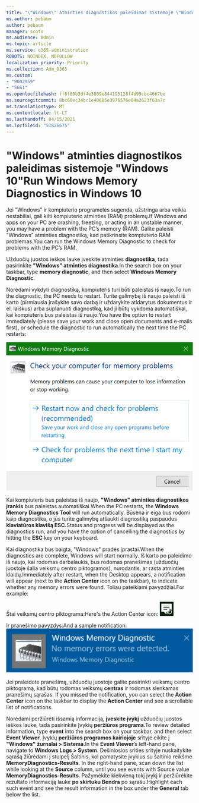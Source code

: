 ```yaml
---
title: "\"Windows\" atminties diagnostikos paleidimas sistemoje \"Windows 10\""
ms.author: pebaum
author: pebaum
manager: scotv
ms.audience: Admin
ms.topic: article
ms.service: o365-administration
ROBOTS: NOINDEX, NOFOLLOW
localization_priority: Priority
ms.collection: Adm_O365
ms.custom:
- "9002959"
- "5661"
ms.openlocfilehash: ff8f80b3df4e3809e844195128f4d99cbc4667be
ms.sourcegitcommit: 8bc60ec34bc1e40685e3976576e04a2623f63a7c
ms.translationtype: MT
ms.contentlocale: lt-LT
ms.lasthandoff: 04/15/2021
ms.locfileid: "51826675"
---
```

# <a name="run-windows-memory-diagnostics-in-windows-10"></a><span data-ttu-id="3fed5-102">"Windows" atminties diagnostikos paleidimas sistemoje "Windows 10"</span><span class="sxs-lookup"><span data-stu-id="3fed5-102">Run Windows Memory Diagnostics in Windows 10</span></span>

<span data-ttu-id="3fed5-103">Jei "Windows" ir kompiuterio programėlės sugenda, užstringa arba veikia nestabiliai, gali kilti kompiuterio atminties (RAM) problemų.</span><span class="sxs-lookup"><span data-stu-id="3fed5-103">If Windows and apps on your PC are crashing, freezing, or acting in an unstable manner, you may have a problem with the PC’s memory (RAM).</span></span> <span data-ttu-id="3fed5-104">Galite paleisti "Windows" atminties diagnostiką, kad patikrinsite kompiuterio RAM problemas.</span><span class="sxs-lookup"><span data-stu-id="3fed5-104">You can run the Windows Memory Diagnostic to check for problems with the PC’s RAM.</span></span>

<span data-ttu-id="3fed5-105">Užduočių juostos ieškos lauke įveskite atminties **diagnostika**, tada pasirinkite **"Windows" atminties diagnostika**.</span><span class="sxs-lookup"><span data-stu-id="3fed5-105">In the search box on your taskbar, type **memory diagnostic**, and then select **Windows Memory Diagnostic**.</span></span> 

<span data-ttu-id="3fed5-106">Norėdami vykdyti diagnostiką, kompiuteris turi būti paleistas iš naujo.</span><span class="sxs-lookup"><span data-stu-id="3fed5-106">To run the diagnostic, the PC needs to restart.</span></span> <span data-ttu-id="3fed5-107">Turite galimybę iš naujo paleisti iš karto (pirmiausia įrašykite savo darbą ir uždarykite atidarytus dokumentus ir el. laiškus) arba suplanuoti diagnostiką, kad ji būtų vykdoma automatiškai, kai kompiuteris bus paleistas iš naujo:</span><span class="sxs-lookup"><span data-stu-id="3fed5-107">You have the option to restart immediately (please save your work and close open documents and e-mails first), or schedule the diagnostic to run automatically the next time the PC restarts:</span></span>

!["Windows" atminties diagnostika](media/windows-memory-diagnostic.png)

<span data-ttu-id="3fed5-109">Kai kompiuteris bus paleistas iš naujo, **"Windows" atminties diagnostikos įrankis** bus paleistas automatiškai.</span><span class="sxs-lookup"><span data-stu-id="3fed5-109">When the PC restarts, the **Windows Memory Diagnostics Tool** will run automatically.</span></span> <span data-ttu-id="3fed5-110">Būsena ir eiga bus rodomi kaip diagnostika, o jūs turite galimybę atšaukti diagnostiką paspaudus **klaviatūros klavišą ESC.**</span><span class="sxs-lookup"><span data-stu-id="3fed5-110">Status and progress will be displayed as the diagnostics run, and you have the option of cancelling the diagnostics by hitting the **ESC** key on your keyboard.</span></span>

<span data-ttu-id="3fed5-111">Kai diagnostika bus baigta, "Windows" pradės įprastai.</span><span class="sxs-lookup"><span data-stu-id="3fed5-111">When the diagnostics are complete, Windows will start normally.</span></span>
<span data-ttu-id="3fed5-112">Iš karto po paleidimo iš naujo, kai rodomas  darbalaukis, bus rodomas pranešimas (užduočių juostoje šalia veiksmų centro piktogramos), nurodantis, ar rasta atminties klaidų.</span><span class="sxs-lookup"><span data-stu-id="3fed5-112">Immediately after restart, when the Desktop appears, a notification will appear (next to the **Action Center** icon on the taskbar), to indicate whether any memory errors were found.</span></span> <span data-ttu-id="3fed5-113">Toliau pateikiami pavyzdžiai.</span><span class="sxs-lookup"><span data-stu-id="3fed5-113">For example:</span></span>

<span data-ttu-id="3fed5-114">Štai veiksmų centro piktograma:</span><span class="sxs-lookup"><span data-stu-id="3fed5-114">Here's the Action Center icon:</span></span> ![Veiksmų centro piktograma](media/action-center-icon.png) 

<span data-ttu-id="3fed5-116">Ir pranešimo pavyzdys:</span><span class="sxs-lookup"><span data-stu-id="3fed5-116">And a sample notification:</span></span> ![Nėra atminties klaidų](media/no-memory-errors.png)

<span data-ttu-id="3fed5-118">Jei praleidote pranešimą, užduočių juostoje galite pasirinkti veiksmų centro piktogramą, kad būtų rodomas veiksmų **centras** ir rodomas slenkamas pranešimų sąrašas. </span><span class="sxs-lookup"><span data-stu-id="3fed5-118">If you missed the notification, you can select the **Action Center** icon  on the taskbar to display the **Action Center** and see a scrollable list of notifications.</span></span>

<span data-ttu-id="3fed5-119">Norėdami peržiūrėti išsamią informaciją, **įveskite įvykį** užduočių juostos ieškos lauke, tada pasirinkite Įvykių **peržiūros programa**.</span><span class="sxs-lookup"><span data-stu-id="3fed5-119">To review detailed information, type **event** into the search box on your taskbar, and then select **Event Viewer**.</span></span> <span data-ttu-id="3fed5-120">Įvykių **peržiūros programos kairiojoje** srityje eikite į **"Windows" žurnalai > Sistema**.</span><span class="sxs-lookup"><span data-stu-id="3fed5-120">In the **Event Viewer**’s left-hand pane, navigate to **Windows Logs > System**.</span></span> <span data-ttu-id="3fed5-121">Dešiniosios srities srityje nuskaitykite sąrašą žiūrėdami į stulpelį Šaltinis, kol pamatysite įvykius su šaltinio reikšme **MemoryDiagnostics-Results**. </span><span class="sxs-lookup"><span data-stu-id="3fed5-121">In the right-hand pane, scan down the list while looking at the **Source** column, until you see events with Source value **MemoryDiagnostics-Results**.</span></span> <span data-ttu-id="3fed5-122">Pažymėkite kiekvieną tokį įvykį ir peržiūrėkite rezultato informaciją lauke **po skirtuku Bendra** po sąrašu.</span><span class="sxs-lookup"><span data-stu-id="3fed5-122">Highlight each such event and see the result information in the box under the **General** tab below the list.</span></span>
